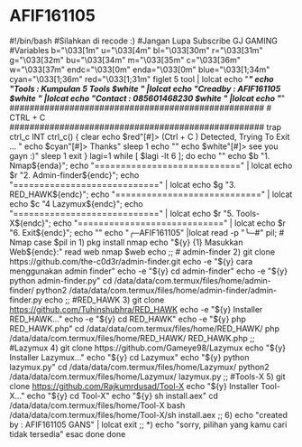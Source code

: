 # AFIF161105
#!/bin/bash #Silahkan di recode :) #Jangan Lupa Subscribe GJ GAMING #Variables b="\033[1m" u="\033[4m" bl="\033[30m" r="\033[31m" g="\033[32m" bu="\033[34m" m="\033[35m" c="\033[36m" w="\033[37m" endc="\033[0m" enda="\033[0m" blue="\033[1;34m" cyan="\033[1;36m" red="\033[1;31m"  figlet 5 tool | lolcat  echo "_____________________________________________________________" echo "Tools    : Kumpulan 5 Tools $white                         " |lolcat echo "Creadby  : AFIF161105 $white                                      " |lolcat echo "Contact  : 085601468230   $white                             " |lolcat echo "_____________________________________________________________"  ################################################### # CTRL + C ################################################### trap ctrl_c INT ctrl_c() { clear echo $red"[#]> (Ctrl + C ) Detected, Trying To Exit ... " echo $cyan"[#]> Thanks" sleep 1 echo "" echo $white"[#]> see you gayn :)" sleep 1 exit }  lagi=1 while [ $lagi -lt 6 ]; do echo "" echo $b "1.  Nmap${enda}"; echo "============================" | lolcat echo $r "2.  Admin-finder${endc}"; echo "============================" | lolcat echo $g "3.  RED_HAWK${endc}"; echo "============================" | lolcat echo $c "4   Lazymux${endc}"; echo "============================" | lolcat echo $r "5.  Tools-X${endc}"; echo "============================" | lolcat echo $r "6. Exit${endc}"; echo "" echo "╭─AFIF161105" |lolcat read -p "╰─#" pil;  # Nmap  case $pil in 1) pkg install nmap echo "${y} {1} Masukkan Web${endc}:" read web nmap $web echo  ;;  # admin-finder  2) git clone  https://github.com/the-c0d3r/admin-finder.git echo -e "${y} cara menggunakan admin finder" echo -e "${y} cd admin-finder" echo -e "${y} python admin-finder.py" cd /data/data/com.termux/files/home/admin-finder/ python2 /data/data/com.termux/files/home/admin-finder/admin-finder.py echo  ;;  #RED_HAWK  3) git clone https://github.com/Tuhinshubhra/RED_HAWK echo -e "${y} Installer RED_HAWK..." echo -e "${y} cd RED_HAWK" echo -e "${y} php RED_HAWK.php" cd /data/data/com.termux/files/home/RED_HAWK/ php /data/data/com.termux/files/home/RED_HAWK/ RED_HAWK.php  ;;  #Lazymux  4) git clone https://github.com/Gameye98/Lazymux echo "${y} Installer Lazymux..." echo "${y} cd Lazymux" echo "${y} python lazymux.py" cd /data/data/com.termux/files/home/Lazymux/ python2 /data/data/com.termux/files/home/Lazymux/ lazymux.py  ;;  #Tools-X  5) git clone https://github.com/Rajkumrdusad/Tool-X echo "${y} Installer Tool-X..." echo "${y} cd Tool-X" echo "${y} sh install.aex" cd /data/data/com.termux/files/home/Tool-X bash /data/data/com.termux/files/home/Tool-X/sh install.aex  ;;   6) echo "created by : AFIF161105 GANS" | lolcat exit ;;  *) echo "sorry, pilihan yang kamu cari tidak tersedia" esac done done
